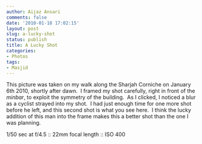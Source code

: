 ```yaml
---
author: Aijaz Ansari
comments: false
date: '2010-01-18 17:02:15'
layout: post
slug: a-lucky-shot
status: publish
title: A Lucky Shot
categories:
- Photos
tags:
- Masjid
---
```


<!-- ai c /wp/IMG_8619_SMALL.jpg /wp/IMG_8619_SMALL-440x293.jpg 440 293 A Lucky Shot -->


This picture was taken on my walk along the Sharjah Corniche on January 6th
2010, shortly after dawn.  I framed my shot carefully, right in front of the
_minbar_, to exploit the symmetry of the building.  As I clicked, I noticed a
blur as a cyclist strayed into my shot.  I had just enough time for one more
shot before he left, and this second shot is what you see here.  I think the
lucky addition of this man into the frame makes this a better shot than the
one I was planning.

1/50 sec at f/4.5 :: 22mm focal length :: ISO 400
